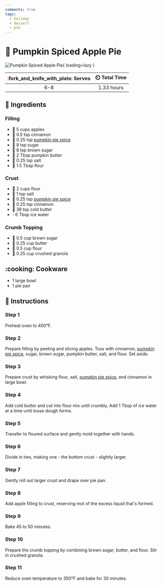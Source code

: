 ```yaml
---
comments: true
tags:
  - holiday
  - dessert
  - pie
---
```

# :pie: Pumpkin Spiced Apple Pie

![Pumpkin Spiced Apple Pie][1]{ loading=lazy }

| :fork_and_knife_with_plate: Serves | :timer_clock: Total Time |
|:----------------------------------:|:-----------------------: |
| 6-8 | 1.33 hours |

## :salt: Ingredients

### Filling

- :apple: 5 cups apples
- :custard: 0.5 tsp cinnamon
- :jack_o_lantern: 0.25 tsp [pumpkin pie spice][2]
- :candy: 8 tsp sugar
- :maple_leaf: 8 tsp brown sugar
- :butter: 2 Tbsp pumpkin butter
- :salt: 0.25 tsp salt
- :ear_of_rice: 1.5 Tbsp flour

### Crust

- :ear_of_rice: 2 cups flour
- :salt: 1 tsp salt
- :jack_o_lantern: 0.25 tsp [pumpkin pie spice][2]
- :custard: 0.25 tsp cinnamon
- :butter: 38 tsp cold butter
- :droplet: 6 Tbsp ice water

### Crumb Topping

- :maple_leaf: 0.5 cup brown sugar
- :butter: 0.25 cup butter
- :ear_of_rice: 0.5 cup flour
- :chocolate_bar: 0.25 cup crushed granola

## :cooking: Cookware

- 1 large bowl
- 1 pie pan

## :pencil: Instructions

### Step 1

Preheat oven to 400°F.

### Step 2

Prepare filling by peeling and slicing apples. Toss with cinnamon, [pumpkin pie spice][2], sugar, brown sugar, pumpkin
butter, salt, and flour. Set aside.

### Step 3

Prepare crust by whisking flour, salt, [pumpkin pie spice][2], and cinnamon in large bowl.

### Step 4

Add cold butter and cut into flour mix until crumbly. Add 1 Tbsp of ice water at a time until loose dough forms.

### Step 5

Transfer to floured surface and gently mold together with hands.

### Step 6

Divide in two, making one - the bottom crust - slightly larger.

### Step 7

Gently roll out larger crust and drape over pie pan.

### Step 8

Add apple filling to crust, reserving mot of the excess liquid that's formed.

### Step 9

Bake 45 to 50 minutes.

### Step 10

Prepare the crumb topping by combining brown sugar, butter, and flour. Stir in crushed granola.

### Step 11

Reduce oven temperature to 350°F and bake for 30 minutes.

[1]: <../assets/images/pumpkin-spiced-apple-pie.jpg>
[2]: <../ingredients/seasonings/pumpkin-pie-spice.md>
